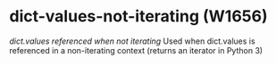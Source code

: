 # dict-values-not-iterating (W1656)
*dict.values referenced when not iterating* Used when dict.values is
referenced in a non-iterating context (returns an iterator in Python 3)

